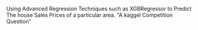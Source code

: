 Using Advanced Regression Techniques such as XGBRegressor to 
Predict The house Sales Prices of a particular area.
"A kaggel Competition Question"
